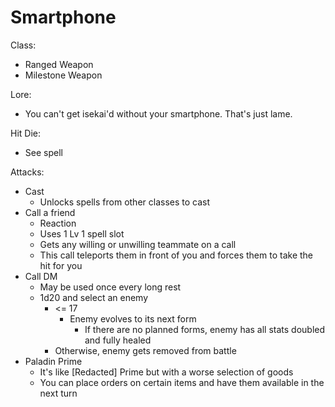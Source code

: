 # Smartphone

Class: 
* Ranged Weapon
* Milestone Weapon

Lore:
* You can't get isekai'd without your smartphone. That's just lame.

Hit Die:
* See spell

Attacks:
* Cast
  * Unlocks spells from other classes to cast
* Call a friend
  * Reaction
  * Uses 1 Lv 1 spell slot
  * Gets any willing or unwilling teammate on a call
  * This call teleports them in front of you and forces them to take the hit for you
* Call DM
  * May be used once every long rest
  * 1d20 and select an enemy
    * <= 17
      * Enemy evolves to its next form
        * If there are no planned forms, enemy has all stats doubled and fully healed
    * Otherwise, enemy gets removed from battle
* Paladin Prime
  * It's like [Redacted] Prime but with a worse selection of goods
  * You can place orders on certain items and have them available in the next turn
